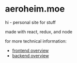 # aeroheim.moe
hi - personal site for stuff

made with react, redux, and node

for more technical information:
- [frontend overview](https://aeroheim.moe/blog/behind-aeroheim-moe-intro-frontend)
- [backend overview](https://aeroheim.moe/blog/behind-aeroheim-moe-backend)